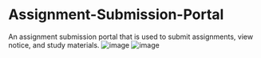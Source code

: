 # Assignment-Submission-Portal
An assignment submission portal that is used to submit assignments, view notice, and study materials. 
![image](https://raw.githubusercontent.com/officialbidisha/Screenshots/master/Submission%20Portal%20Screenshots/Screenshot%20(100).png?token=ALWXAR3RRHSVUCRJ3N4H5IC6YJODW) 
![image](https://raw.githubusercontent.com/officialbidisha/Screenshots/master/Submission%20Portal%20Screenshots/Screenshot%20(101).png?token=ALWXAR5HQYMVAYFKWGUX5K26YJONE)
